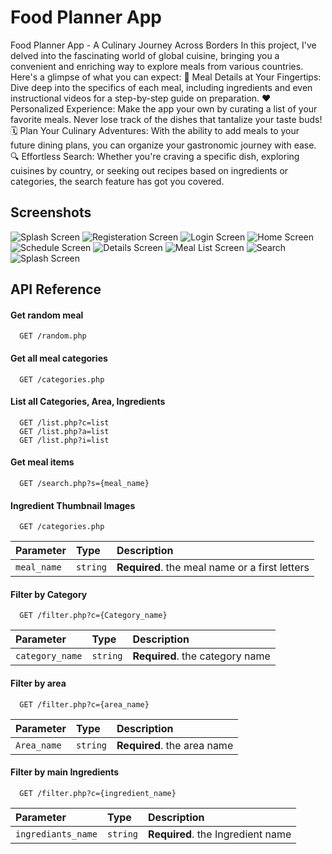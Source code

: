
# Food Planner App
Food Planner App - A Culinary Journey Across Borders
In this project, I've delved into the fascinating world of global cuisine, bringing you a convenient and enriching way to explore meals from various countries. Here's a glimpse of what you can expect:
📱 Meal Details at Your Fingertips: Dive deep into the specifics of each meal, including ingredients and even instructional videos for a step-by-step guide on preparation.
❤️ Personalized Experience: Make the app your own by curating a list of your favorite meals. Never lose track of the dishes that tantalize your taste buds!
🗓️ Plan Your Culinary Adventures: With the ability to add meals to your future dining plans, you can organize your gastronomic journey with ease.
🔍 Effortless Search: Whether you're craving a specific dish, exploring cuisines by country, or seeking out recipes based on ingredients or categories, the search feature has got you covered.

## Screenshots
![Splash Screen]()
![Registeration Screen]()
![Login Screen]()
![Home Screen]()
![Schedule Screen]()
![Details Screen]()
![Meal List Screen]()
![Search]()
![Splash Screen]()
## API Reference



#### Get random meal
```https:www.themealdb.com/api/json/v1/1/
  GET /random.php
```
#### Get all meal categories
```https:www.themealdb.com/api/json/v1/1/
  GET /categories.php
```
#### List all Categories, Area, Ingredients
```https:www.themealdb.com/api/json/v1/1/
  GET /list.php?c=list
  GET /list.php?a=list
  GET /list.php?i=list
```
#### Get meal items
```https:www.themealdb.com/api/json/v1/1/
  GET /search.php?s={meal_name}
```
#### Ingredient Thumbnail Images
```https:www.themealdb.com/images/ingredients/Lime.png
  GET /categories.php
```

| Parameter | Type     | Description                |
| :-------- | :------- | :------------------------- |
| `meal_name` | `string` | **Required**. the meal name or a first letters |

#### Filter by Category
```https:www.themealdb.com/api/json/v1/1/
  GET /filter.php?c={Category_name}
```
| Parameter | Type     | Description                |
| :-------- | :------- | :------------------------- |
| `category_name` | `string` | **Required**. the category name|

#### Filter by area
```https:www.themealdb.com/api/json/v1/1/
  GET /filter.php?c={area_name}
```
| Parameter | Type     | Description                |
| :-------- | :------- | :------------------------- |
| `Area_name` | `string` | **Required**. the area name|

#### Filter by main Ingredients
```https:www.themealdb.com/api/json/v1/1/
  GET /filter.php?c={ingredient_name}
```
| Parameter | Type     | Description                |
| :-------- | :------- | :------------------------- |
| `ingrediants_name` | `string` | **Required**. the Ingredient name|



